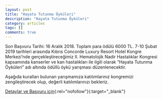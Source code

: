 ```yaml
---
layout: post
title: "Hayata Tutunma Öyküleri"
description: "Hayata Tutunma Öyküleri"
category: articles
tags: []
comments: true
---
```


Son Başvuru Tarihi: 16 Aralık 2018. Toplam para ödülü 6000 TL. 
7-10 Şubat 2019 tarihleri arasında Kıbrıs Concorde Luxury Resort Hotel Kongre Merkezi’nde gerçekleştireceğimiz II. Hematolojik Nadir Hastalıklar Kongresi kapsamında kanserler ve kan hastalıkları ile ilgili olarak “Hayata Tutunma Öyküleri” adı altında ödüllü öykü yarışması  düzenlenecektir.

Aşağıda kuralları bulunan yarışmamıza katılımlarınız kongremizi zengileştirecek olup, değerli katılımlarınızı bekleriz.

[Detaylar ve Başvuru için](http://www.nadirhastaliklar.org.tr/?utm_source=edebiyatyarismalari.com&utm_medium=affiliate){:rel="nofollow"}{:target="_blank"}
